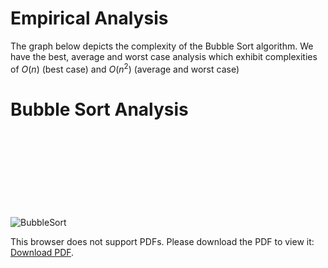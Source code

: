 # Empirical Analysis

The graph below depicts the complexity of the Bubble Sort algorithm. 
We have the best, average and worst case analysis which exhibit 
complexities of $O(n)$ (best case) and $O(n^{2})$ (average and worst case)

# Bubble Sort Analysis

![BubbleSort]()
<object data="https://github.com/taylorletsoaka/EmpiricalAnalysisofAlgorithms/blob/master/python/Bubble%20Sort%20Analysis.pdf" type="application/pdf" width="700px" height="700px">
    <embed src="https://github.com/taylorletsoaka/EmpiricalAnalysisofAlgorithms/blob/master/python/Bubble%20Sort%20Analysis.pdf">
        <p>This browser does not support PDFs. Please download the PDF to view it: <a href="https://github.com/taylorletsoaka/EmpiricalAnalysisofAlgorithms/blob/master/python/Bubble%20Sort%20Analysis.pdf">Download PDF</a>.</p>
    </embed>
</object>
